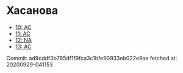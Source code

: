 # Хасанова
- [10: AC](10.md)
- [11: AC](11.md)
- [12: NA](12.md)
- [13: AC](13.md)

Commit: ad9cddf3b785df1f9fca3c1bfe90933eb022e9ae
 fetched at: 20200929-041153
